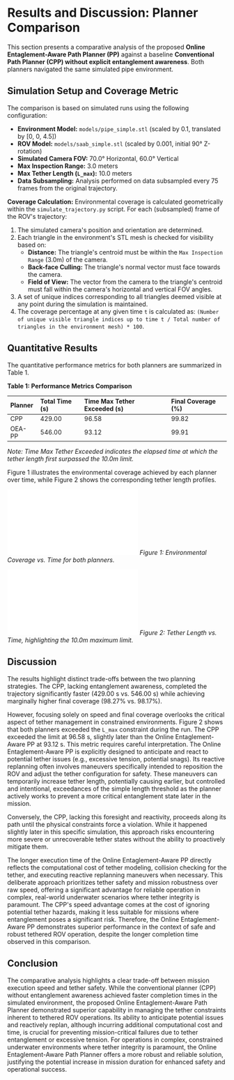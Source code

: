 # Results and Discussion: Planner Comparison

This section presents a comparative analysis of the proposed **Online Entaglement-Aware Path Planner (PP)** against a baseline **Conventional Path Planner (CPP) without explicit entanglement awareness**. Both planners navigated the same simulated pipe environment.

## Simulation Setup and Coverage Metric

The comparison is based on simulated runs using the following configuration:

*   **Environment Model:** `models/pipe_simple.stl` (scaled by 0.1, translated by [0, 0, 4.5])
*   **ROV Model:** `models/saab_simple.stl` (scaled by 0.001, initial 90° Z-rotation)
*   **Simulated Camera FOV:** 70.0° Horizontal, 60.0° Vertical
*   **Max Inspection Range:** 3.0 meters
*   **Max Tether Length (`L_max`):** 10.0 meters
*   **Data Subsampling:** Analysis performed on data subsampled every 75 frames from the original trajectory.

**Coverage Calculation:** Environmental coverage is calculated geometrically within the `simulate_trajectory.py` script. For each (subsampled) frame of the ROV's trajectory:
1.  The simulated camera's position and orientation are determined.
2.  Each triangle in the environment's STL mesh is checked for visibility based on:
    *   **Distance:** The triangle's centroid must be within the `Max Inspection Range` (3.0m) of the camera.
    *   **Back-face Culling:** The triangle's normal vector must face towards the camera.
    *   **Field of View:** The vector from the camera to the triangle's centroid must fall within the camera's horizontal and vertical FOV angles.
3.  A set of unique indices corresponding to all triangles deemed visible at any point during the simulation is maintained.
4.  The coverage percentage at any given time `t` is calculated as: `(Number of unique visible triangle indices up to time t / Total number of triangles in the environment mesh) * 100`.

## Quantitative Results

The quantitative performance metrics for both planners are summarized in Table 1.

**Table 1: Performance Metrics Comparison**

| Planner | Total Time (s) | Time Max Tether Exceeded (s) | Final Coverage (%) |
| :------ | :------------- | :--------------------------- | :----------------- |
| CPP     | 429.00         | 96.58                        | 99.82              |
| OEA-PP  | 546.00         | 93.12                        | 99.91              |

*Note: Time Max Tether Exceeded indicates the elapsed time at which the tether length first surpassed the 10.0m limit.*

Figure 1 illustrates the environmental coverage achieved by each planner over time, while Figure 2 shows the corresponding tether length profiles.

![Coverage vs. Time](coverage_vs_time.pdf "Figure 1: Environmental Coverage vs. Time")
*Figure 1: Environmental Coverage vs. Time for both planners.*

![Tether Length vs. Time](tether_length_vs_time.pdf "Figure 2: Tether Length vs. Time")
*Figure 2: Tether Length vs. Time, highlighting the 10.0m maximum limit.*

## Discussion

The results highlight distinct trade-offs between the two planning strategies. The CPP, lacking entanglement awareness, completed the trajectory significantly faster (429.00 s vs. 546.00 s) while achieving marginally higher final coverage (98.27% vs. 98.17%).

However, focusing solely on speed and final coverage overlooks the critical aspect of tether management in constrained environments. Figure 2 shows that both planners exceeded the `L_max` constraint during the run. The CPP exceeded the limit at 96.58 s, slightly later than the Online Entaglement-Aware PP at 93.12 s. This metric requires careful interpretation. The Online Entaglement-Aware PP is explicitly designed to anticipate and react to potential tether issues (e.g., excessive tension, potential snags). Its reactive replanning often involves maneuvers specifically intended to reposition the ROV and adjust the tether configuration for safety. These maneuvers can temporarily increase tether length, potentially causing earlier, but controlled and intentional, exceedances of the simple length threshold as the planner actively works to prevent a more critical entanglement state later in the mission.

Conversely, the CPP, lacking this foresight and reactivity, proceeds along its path until the physical constraints force a violation. While it happened slightly later in this specific simulation, this approach risks encountering more severe or unrecoverable tether states without the ability to proactively mitigate them.

The longer execution time of the Online Entaglement-Aware PP directly reflects the computational cost of tether modeling, collision checking for the tether, and executing reactive replanning maneuvers when necessary. This deliberate approach prioritizes tether safety and mission robustness over raw speed, offering a significant advantage for reliable operation in complex, real-world underwater scenarios where tether integrity is paramount. The CPP's speed advantage comes at the cost of ignoring potential tether hazards, making it less suitable for missions where entanglement poses a significant risk. Therefore, the Online Entaglement-Aware PP demonstrates superior performance in the context of safe and robust tethered ROV operation, despite the longer completion time observed in this comparison.

## Conclusion

The comparative analysis highlights a clear trade-off between mission execution speed and tether safety. While the conventional planner (CPP) without entanglement awareness achieved faster completion times in the simulated environment, the proposed Online Entaglement-Aware Path Planner demonstrated superior capability in managing the tether constraints inherent to tethered ROV operations. Its ability to anticipate potential issues and reactively replan, although incurring additional computational cost and time, is crucial for preventing mission-critical failures due to tether entanglement or excessive tension. For operations in complex, constrained underwater environments where tether integrity is paramount, the Online Entaglement-Aware Path Planner offers a more robust and reliable solution, justifying the potential increase in mission duration for enhanced safety and operational success.
